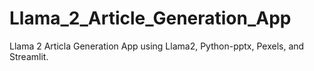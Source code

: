 # Llama_2_Article_Generation_App
Llama 2 Articla Generation App using Llama2, Python-pptx, Pexels, and Streamlit.
